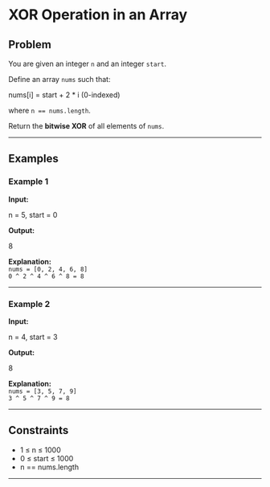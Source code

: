 # XOR Operation in an Array

## Problem
You are given an integer `n` and an integer `start`.

Define an array `nums` such that:

nums[i] = start + 2 * i (0-indexed)

where `n == nums.length`.

Return the **bitwise XOR** of all elements of `nums`.

---

## Examples

### Example 1
**Input:**

n = 5, start = 0

**Output:**

8

**Explanation:**  
`nums = [0, 2, 4, 6, 8]`  
`0 ^ 2 ^ 4 ^ 6 ^ 8 = 8`

---

### Example 2
**Input:**

n = 4, start = 3

**Output:**

8

**Explanation:**  
`nums = [3, 5, 7, 9]`  
`3 ^ 5 ^ 7 ^ 9 = 8`

---

## Constraints
- 1 ≤ n ≤ 1000  
- 0 ≤ start ≤ 1000  
- n == nums.length  

---
